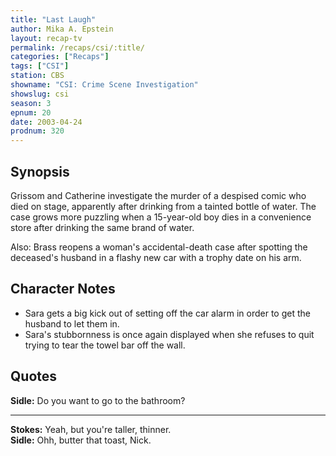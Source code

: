 ```yaml
---
title: "Last Laugh"
author: Mika A. Epstein
layout: recap-tv
permalink: /recaps/csi/:title/
categories: ["Recaps"]
tags: ["CSI"]
station: CBS
showname: "CSI: Crime Scene Investigation"
showslug: csi
season: 3
epnum: 20
date: 2003-04-24
prodnum: 320  
---
```


## Synopsis

Grissom and Catherine investigate the murder of a despised comic who died on stage, apparently after drinking from a tainted bottle of water. The case grows more puzzling when a 15-year-old boy dies in a convenience store after drinking the same brand of water.

Also: Brass reopens a woman's accidental-death case after spotting the deceased's husband in a flashy new car with a trophy date on his arm.

## Character Notes

* Sara gets a big kick out of setting off the car alarm in order to get the husband to let them in.  
* Sara's stubbornness is once again displayed when she refuses to quit trying to tear the towel bar off the wall.

## Quotes

**Sidle:** Do you want to go to the bathroom?  

- - -

**Stokes:** Yeah, but you're taller, thinner.  
**Sidle:** Ohh, butter that toast, Nick.

